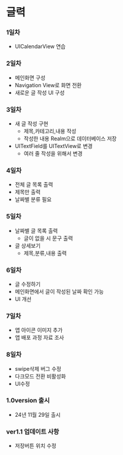 # 글력

### 1일차
- UICalendarView 연습

### 2일차
- 메인화면 구성
- Navigation View로 화면 전환
- 새로운 글 작성 UI 구성

### 3일차
- 새 글 작성 구현
  - 제목,카테고리,내용 작성
  - 작성한 내용 Realm으로 데이터베이스 저장
- UITextField를 UITextView로 변경
  - 여러 줄 작성을 위해서 변경

### 4일차
- 전체 글 목록 출력
 - 제목만 출력
 - 날짜별 분류 필요

### 5일차
- 날짜별 글 목록 출력
  - 글이 없을 시 문구 출력
- 글 상세보기
  - 제목,분류,내용 출력 

### 6일차
- 글 수정하기
- 메인화면에서 글이 작성된 날짜 확인 가능
- UI 개선

### 7일차
- 앱 아이콘 이미지 추가
- 앱 배포 과정 자료 조사

### 8일차
- swipe삭제 버그 수정
- 다크모드 전환 비활성화
- UI수정

### 1.0version 출시
- 24년 11월 29일 출시

### ver1.1 업데이트 사항
- 저장버튼 위치 수정




